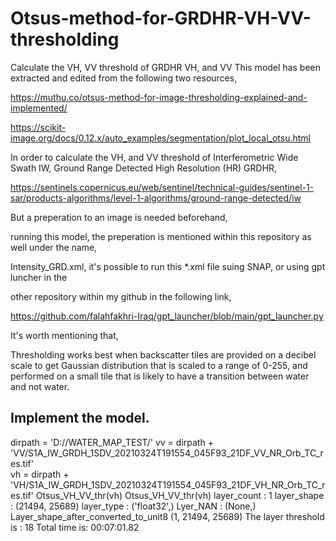 # Otsus-method-for-GRDHR-VH-VV-thresholding
Calculate the VH, VV threshold of GRDHR VH, and VV
This model has been extracted and edited from the following two resources,
 
https://muthu.co/otsus-method-for-image-thresholding-explained-and-implemented/

https://scikit-image.org/docs/0.12.x/auto_examples/segmentation/plot_local_otsu.html

In order to calculate the VH, and VV threshold of Interferometric Wide Swath IW, Ground Range Detected High Resolution (HR) GRDHR, 

https://sentinels.copernicus.eu/web/sentinel/technical-guides/sentinel-1-sar/products-algorithms/level-1-algorithms/ground-range-detected/iw

But a preperation to an image is needed beforehand, 

running this model, the preperation is mentioned within this repository as well under the name, 

Intensity_GRD.xml, it's possible to run this *.xml file suing SNAP, or using gpt luncher in the

other repository within my github in the following link,

https://github.com/falahfakhri-Iraq/gpt_launcher/blob/main/gpt_launcher.py 

It's worth mentioning that, 

Thresholding works best when backscatter tiles are provided on a decibel scale 
to get Gaussian distribution that is scaled to a range of 0-255, 
and performed on a small tile that is likely to have a transition between water and not water.

Implement the model.
--------------------
dirpath = 'D://WATER_MAP_TEST/'
vv = dirpath + 'VV/S1A_IW_GRDH_1SDV_20210324T191554_045F93_21DF_VV_NR_Orb_TC_res.tif'   
vh = dirpath + 'VH/S1A_IW_GRDH_1SDV_20210324T191554_045F93_21DF_VH_NR_Orb_TC_res.tif'
Otsus_VH_VV_thr(vh)
Otsus_VH_VV_thr(vh)
layer_count
: 1
layer_shape
:  (21494, 25689)
layer_type
: ('float32',)
Lyer_NAN
: (None,)
Layer_shape_after_converted_to_unit8 (1, 21494, 25689)
The layer threshold is
: 18
Total time is: 
 00:07:01.82


